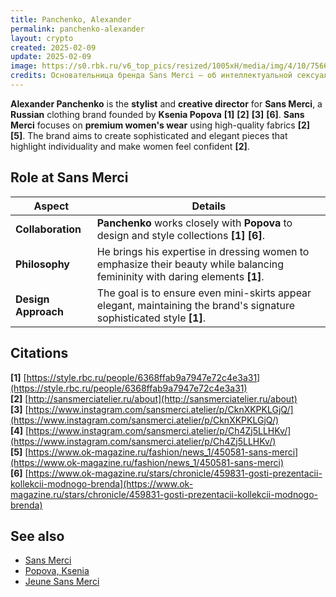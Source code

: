 ```yaml
---
title: Panchenko, Alexander
permalink: panchenko-alexander
layout: crypto
created: 2025-02-09
update: 2025-02-09
image: https://s0.rbk.ru/v6_top_pics/resized/1005xH/media/img/4/10/756678303406104.jpg
credits: Основательница бренда Sans Merci — об интеллектуальной сексуальности
---
```


**Alexander Panchenko** is the **stylist** and **creative director** for **Sans Merci**, a **Russian** clothing brand founded by **Ksenia Popova** **[1]** **[2]** **[3]** **[6]**. **Sans Merci** focuses on **premium women's wear** using high-quality fabrics **[2]** **[5]**. The brand aims to create sophisticated and elegant pieces that highlight individuality and make women feel confident **[2]**.

## Role at Sans Merci

| Aspect | Details |
|--------|---------|
| **Collaboration** | **Panchenko** works closely with **Popova** to design and style collections **[1]** **[6]**. |
| **Philosophy** | He brings his expertise in dressing women to emphasize their beauty while balancing femininity with daring elements **[1]**. |
| **Design Approach** | The goal is to ensure even mini-skirts appear elegant, maintaining the brand's signature sophisticated style **[1]**. |

## Citations

**[1]** [https://style.rbc.ru/people/6368ffab9a7947e72c4e3a31](https://style.rbc.ru/people/6368ffab9a7947e72c4e3a31)  
**[2]** [http://sansmerciatelier.ru/about](http://sansmerciatelier.ru/about)  
**[3]** [https://www.instagram.com/sansmerci.atelier/p/CknXKPKLGjQ/](https://www.instagram.com/sansmerci.atelier/p/CknXKPKLGjQ/)  
**[4]** [https://www.instagram.com/sansmerci.atelier/p/Ch4Zj5LLHKv/](https://www.instagram.com/sansmerci.atelier/p/Ch4Zj5LLHKv/)  
**[5]** [https://www.ok-magazine.ru/fashion/news_1/450581-sans-merci](https://www.ok-magazine.ru/fashion/news_1/450581-sans-merci)  
**[6]** [https://www.ok-magazine.ru/stars/chronicle/459831-gosti-prezentacii-kollekcii-modnogo-brenda](https://www.ok-magazine.ru/stars/chronicle/459831-gosti-prezentacii-kollekcii-modnogo-brenda)  

## See also

- [Sans Merci](http://sansmerciatelier.ru)  
- [Popova, Ksenia](popova-ksenia)  
- [Jeune Sans Merci](jeune-sans-merci)  

<!-- Prompt:  
- Не менять язык статьи, сохранять оригинальный язык.  
- Если тема оформлена как "Имя Фамилия", заголовок должен быть "Фамилия, Имя".  
- Изменить title: A Template на основной топик в статье.  
- Создать permalink: на основе title.  
- Замени date: 2018-01-02 на created: текущую дату в таком же формате  
- Замени update: хххх-хх-хх текущую дату в таком же формате  
- Изменить заголовок раздела "Citations" на ## Citations.  
- Оформить ссылки в разделе "Citations" в формате: **[1]** [URL](URL).  
- При ссылке на источник в тексте, использовать формат: **[x]**, **[x]**.  
- Убедиться, что номера цитат соответствуют записям в разделе "Citations".  
- Сделать номера цитат кликабельными по указанному выше формату.  
- Добавить список связанных тем в том же формате.  
- Если есть списки - конвертируй их в таблицы  
- Выделяй даты, места, географические назавания, адреса, имена собственные **таким образом**  
- Использовать шаблон - "[Название темы](ссылка-на-тему)" для каждого пункта.  
- Раздел ## See also должен включаться автоматически в конец статьи.  
- Результат в md коде  
- Оставить этот Prompt после редактирования в конце кода.  
-->
